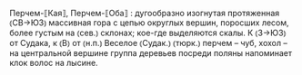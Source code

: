 ---
---

Перчем-⟦Кая⟧, Перчем-⟦Оба⟧
: дугообразно изогнутая протяженная ⦅СВ→ЮЗ⦆ массивная гора с цепью округлых вершин, поросших лесом, более густым на ⦅сев.⦆ склонах; кое-где выделяются скалы. К ⦅З→ЮЗ⦆ от Судака, к ⦅В⦆ от ⦅н.п.⦆ Веселое ⦅Судак.⦆ ⦅тюрк.⦆ перчем – чуб, хохол – на центральной вершине группа деревьев посреди поляны напоминает клок волос на лысине.
